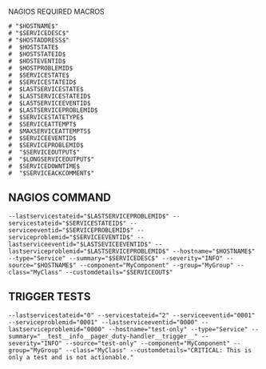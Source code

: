 NAGIOS REQUIRED MACROS

    # "$HOSTNAME$" 
    # "$SERVICEDESC$" 
    # "$HOSTADDRESS$" 
    #  $HOSTSTATE$ 
    #  $HOSTSTATEID$ 
    #  $HOSTEVENTID$ 
    #  $HOSTPROBLEMID$ 
    #  $SERVICESTATE$ 
    #  $SERVICESTATEID$ 
    #  $LASTSERVICESTATE$ 
    #  $LASTSERVICESTATEID$ 
    #  $LASTSERVICEEVENTID$ 
    #  $LASTSERVICEPROBLEMID$ 
    #  $SERVICESTATETYPE$ 
    #  $SERVICEATTEMPT$ 
    #  $MAXSERVICEATTEMPTS$ 
    #  $SERVICEEVENTID$ 
    #  $SERVICEPROBLEMID$ 
    #  "$SERVICEOUTPUT$" 
    #  "$LONGSERVICEOUTPUT$" 
    #  $SERVICEDOWNTIME$ 
    #  "$SERVICEACKCOMMENT$"  


## NAGIOS COMMAND

    --lastservicestateid="$LASTSERVICEPROBLEMID$" --servicestateid="$SERVICESTATEID$" --serviceeventid="$SERVICEPROBLEMID$" --serviceproblemid="$SERVICEEVENTID$" --lastserviceeventid="$LASTSEVICEEVENTID$" --lastserviceproblemid="$LASTSERVICEPROBLEMID$" --hostname="$HOSTNAME$" --type="Service" --summary="$SERVICEDESC$" --severity="INFO" --source="$HOSTNAME$" --component="MyComponent" --group="MyGroup" --class="MyClass" --customdetails="$SERVICEOUT$"


## TRIGGER TESTS

    --lastservicestateid="0" --servicestateid="2" --serviceeventid="0001" --serviceproblemid="0001" --lastserviceeventid="0000" --lastserviceproblemid="0000" --hostname="test-only" --type="Service" --summary="__test__info__pager_duty-handler__trigger__" --severity="INFO" --source="test-only" --component="MyComponent" --group="MyGroup" --class="MyClass" --customdetails="CRITICAL: This is only a test and is not actionable."
